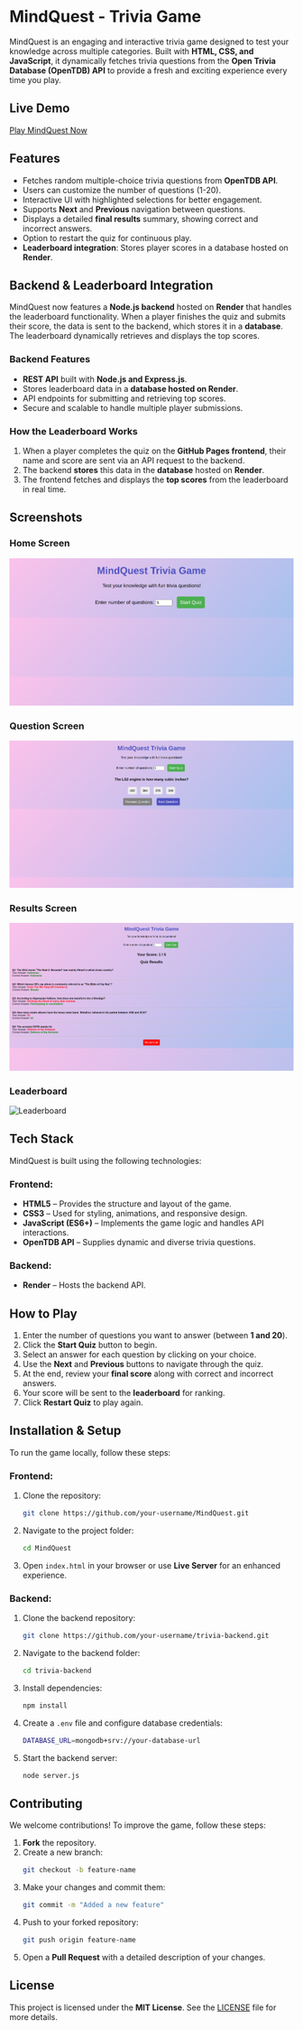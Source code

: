 # MindQuest - Trivia Game

MindQuest is an engaging and interactive trivia game designed to test your knowledge across multiple categories. Built with **HTML, CSS, and JavaScript**, it dynamically fetches trivia questions from the **Open Trivia Database (OpenTDB) API** to provide a fresh and exciting experience every time you play.

## Live Demo  
[Play MindQuest Now](https://devbrianke.github.io/MindQuest/)

## Features  
- Fetches random multiple-choice trivia questions from **OpenTDB API**.  
- Users can customize the number of questions (1-20).  
- Interactive UI with highlighted selections for better engagement.  
- Supports **Next** and **Previous** navigation between questions.  
- Displays a detailed **final results** summary, showing correct and incorrect answers.  
- Option to restart the quiz for continuous play.  
- **Leaderboard integration**: Stores player scores in a database hosted on **Render**.

## Backend & Leaderboard Integration
MindQuest now features a **Node.js backend** hosted on **Render** that handles the leaderboard functionality. When a player finishes the quiz and submits their score, the data is sent to the backend, which stores it in a **database**. The leaderboard dynamically retrieves and displays the top scores.

### Backend Features
- **REST API** built with **Node.js and Express.js**.  
- Stores leaderboard data in a **database hosted on Render**.  
- API endpoints for submitting and retrieving top scores.  
- Secure and scalable to handle multiple player submissions.  

### How the Leaderboard Works
1. When a player completes the quiz on the **GitHub Pages frontend**, their name and score are sent via an API request to the backend.  
2. The backend **stores** this data in the **database** hosted on **Render**.  
3. The frontend fetches and displays the **top scores** from the leaderboard in real time.  

## Screenshots  

### Home Screen  
![Home Screen](assets/Home_screenshot.png)  

### Question Screen  
![Question Screen](assets/Question_screenshot.png)  

### Results Screen  
![Results Screen](assets/Results_screenshoot.png)  

### Leaderboard  
![Leaderboard](assets/Leaderboard_screenshot.png)  

## Tech Stack  
MindQuest is built using the following technologies:

### Frontend:
- **HTML5** – Provides the structure and layout of the game.  
- **CSS3** – Used for styling, animations, and responsive design.  
- **JavaScript (ES6+)** – Implements the game logic and handles API interactions.  
- **OpenTDB API** – Supplies dynamic and diverse trivia questions.  

### Backend:
- **Render** – Hosts the backend API.  

## How to Play  
1. Enter the number of questions you want to answer (between **1 and 20**).  
2. Click the **Start Quiz** button to begin.  
3. Select an answer for each question by clicking on your choice.  
4. Use the **Next** and **Previous** buttons to navigate through the quiz.  
5. At the end, review your **final score** along with correct and incorrect answers.  
6. Your score will be sent to the **leaderboard** for ranking.  
7. Click **Restart Quiz** to play again.  

## Installation & Setup  
To run the game locally, follow these steps:

### Frontend:
1. Clone the repository:  
   ```sh
   git clone https://github.com/your-username/MindQuest.git
   ```  
2. Navigate to the project folder:  
   ```sh
   cd MindQuest
   ```  
3. Open `index.html` in your browser or use **Live Server** for an enhanced experience.  

### Backend:
1. Clone the backend repository:  
   ```sh
   git clone https://github.com/your-username/trivia-backend.git
   ```  
2. Navigate to the backend folder:  
   ```sh
   cd trivia-backend
   ```  
3. Install dependencies:  
   ```sh
   npm install
   ```  
4. Create a `.env` file and configure database credentials:  
   ```sh
   DATABASE_URL=mongodb+srv://your-database-url
   ```  
5. Start the backend server:  
   ```sh
   node server.js
   ```  

## Contributing  
We welcome contributions! To improve the game, follow these steps:

1. **Fork** the repository.  
2. Create a new branch:  
   ```sh
   git checkout -b feature-name
   ```  
3. Make your changes and commit them:  
   ```sh
   git commit -m "Added a new feature"
   ```  
4. Push to your forked repository:  
   ```sh
   git push origin feature-name
   ```  
5. Open a **Pull Request** with a detailed description of your changes.  

## License  
This project is licensed under the **MIT License**. See the [LICENSE](LICENSE) file for more details.

